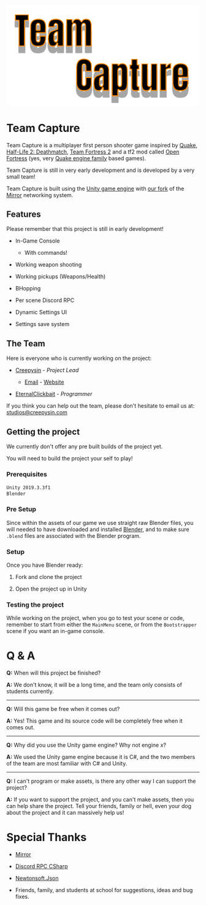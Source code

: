 ![Logo](tc-logo.png)

# Team Capture

Team Capture is a multiplayer first person shooter game inspired by [Quake](https://store.steampowered.com/app/2310/QUAKE/), [Half-Life 2: Deathmatch](https://store.steampowered.com/app/320/HalfLife_2_Deathmatch/), [Team Fortress 2](http://www.teamfortress.com/) and a tf2 mod called [Open Fortress](https://www.openfortress.fun/) (yes, very [Quake engine family](https://commons.wikimedia.org/wiki/File:Quake_-_family_tree.svg) based games).

Team Capture is still in very early development and is developed by a very small team!

Team Capture is built using the [Unity game engine](https://unity.com/) with [our fork](https://github.com/Creepysin-Studios/TC-Mirror) of the [Mirror](https://mirror-networking.com/) networking system.

## Features

Please remember that this project is still in early development!

- In-Game Console

    - With commands!

- Working weapon shooting

- Working pickups (Weapons/Health)

- BHopping

- Per scene Discord RPC

- Dynamic Settings UI

- Settings save system

## The Team

Here is everyone who is currently working on the project:

* [Creepysin](https://github.com/Creepysin) - *Project Lead*

    - [Email](mailto:me@creepysin.com) - [Website](https://creepysin.com)

* [EternalClickbait](https://github.com/EternalClickbait) - *Programmer*

If you think you can help out the team, please don't hesitate to email us at: studios@creepysin.com

## Getting the project

We currently don't offer any pre built builds of the project yet.

You will need to build the project your self to play!

### Prerequisites

```
Unity 2019.3.3f1
Blender
```

### Pre Setup

Since within the assets of our game we use straight raw Blender files, you will needed to have downloaded and installed [Blender](https://www.blender.org/), and to make sure `.blend` files are associated with the Blender program.

### Setup

Once you have Blender ready:

1. Fork and clone the project

2. Open the project up in Unity

### Testing the project

While working on the project, when you go to test your scene or code, remember to start from either the `MainMenu` scene, or from the `Bootstrapper` scene if you want an in-game console.

# Q & A

**Q:** When will this project be finished?

**A:** We don't know, it will be a long time, and the team only consists
 of students currently.

---

**Q:** Will this game be free when it comes out?

**A:** Yes! This game and its source code will be completely free when it comes out.

---

**Q:** Why did you use the Unity game engine? Why not engine *x*?

**A:** We used the Unity game engine because it is C#, and the two members of the team are most familiar with C# and Unity.

---

**Q:** I can't program or make assets, is there any other way I can support the project?

**A:** If you want to support the project, and you can't make assets, then you can help share the project. Tell your friends, family or hell, even your dog about the project and it can massively help us!

# Special Thanks

- [Mirror](https://mirror-networking.com/)

- [Discord RPC CSharp](https://github.com/Lachee/discord-rpc-csharp)

- [Newtonsoft.Json](https://www.newtonsoft.com/json)

- Friends, family, and students at school for suggestions, ideas and bug fixes.